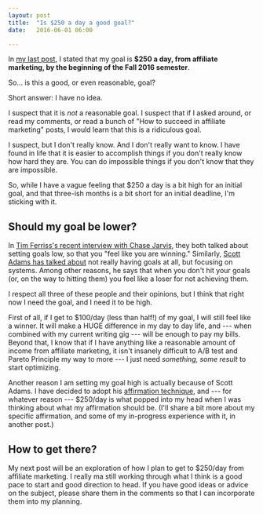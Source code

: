 ```yaml
---
layout: post
title:  "Is $250 a day a good goal?"
date:   2016-06-01 06:00

---
```


In [my last post](http://250aday.github.io/2016-05-31-intro-goal/), I stated that my goal is **$250 a day, from affiliate marketing, by the beginning of the Fall 2016 semester**.

So... is this a good, or even reasonable, goal?

Short answer: I have no idea.

I suspect that it is _not_ a reasonable goal. I suspect that if I asked around, or read my comments, or read a bunch of "How to succeed in affiliate marketing" posts, I would learn that this is a ridiculous goal.

I suspect, but I don't really know. And I don't really want to know. I have found in life that it is easier to accomplish things if you don't really know how hard they are. You can do impossible things if you don't know that they are impossible.

So, while I have a vague feeling that $250 a day is a bit high for an initial goal, and that three-ish months is a bit short for an initial deadline, I'm sticking with it.

## Should my goal be lower?

In [Tim Ferriss's recent interview with Chase Jarvis](http://fourhourworkweek.com/2016/05/13/how-to-optimize-creative-output-jarvis-versus-ferriss/), they both talked about setting goals low, so that you "feel like you are winning." Similarly, [Scott Adams has talked about](http://amzn.to/1RNtFU9) not really having goals at all, but focusing on systems. Among other reasons, he says that when you don't hit your goals (or, on the way to hitting them) you feel like a loser for not achieving them.

I respect all three of these people and their opinions, but I think that right now I need the goal, and I need it to be high.

First of all, if I get to $100/day (less than half!) of my goal, I will still feel like a winner. It will make a HUGE difference in my day to day life, and --- when combined with my current writing gig --- will be enough to pay my bills. Beyond that, I know that if I have anything like a reasonable amount of income from affiliate marketing, it isn't insanely difficult to A/B test and Pareto Principle my way to more --- I just need _something, some result_ to start optimizing.

Another reason I am setting my goal high is actually because of Scott Adams. I have decided to adopt his [affirmation technique](http://www.cryan.com/pdf/Affirmations.pdf), and --- for whatever reason --- $250/day is what popped into my head when I was thinking about what my affirmation should be. (I'll share a bit more about my specific affirmation, and some of my in-progress experience with it, in another post.)

## How to get there?

My next post will be an exploration of how I plan to get to $250/day from affiliate marketing. I really ma still working through what I think is a good pace to start and good direction to head. If you have good ideas or advice on the subject, please share them in the comments so that I can incorporate them into my planning.
